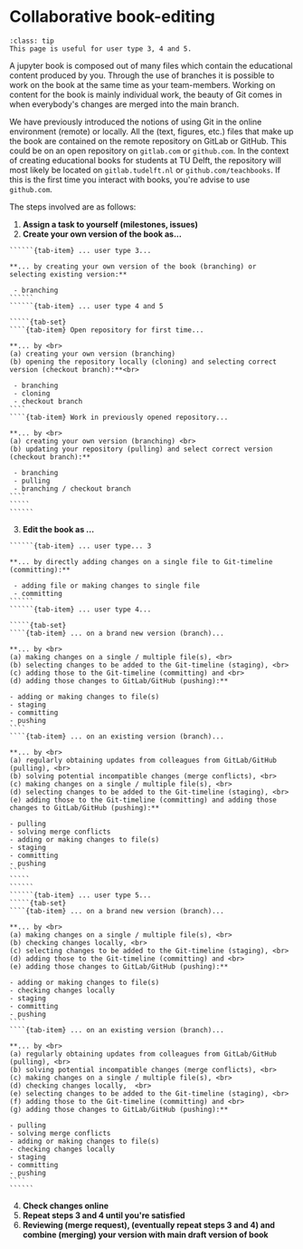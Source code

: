 # Collaborative book-editing

```{admonition} User types
:class: tip
This page is useful for user type 3, 4 and 5.
```

A jupyter book is composed out of many files which contain the educational content produced by you. Through the use of branches it is possible to work on the book at the same time as your team-members. Working on content for the book is mainly individual work, the beauty of Git comes in when everybody's changes are merged into the main branch.

We have previously introduced the notions of using Git in the online environment (remote) or locally. All the (text, figures, etc.) files that make up the book are contained on the remote repository on GitLab or GitHub. This could be on an open repository on `gitlab.com` or `github.com`. In the context of creating educational books for students at TU Delft, the repository will most likely be located on `gitlab.tudelft.nl` or `github.com/teachbooks`. If this is the first time you interact with books, you're advise to use `github.com`.

The steps involved are as follows:

 1. **Assign a task to yourself (milestones, issues)**
 2. **Create your own version of the book as...**
```````{tab-set}
``````{tab-item} ... user type 3...

**... by creating your own version of the book (branching) or selecting existing version:**

 - branching
``````
``````{tab-item} ... user type 4 and 5

`````{tab-set}
````{tab-item} Open repository for first time...

**... by <br>
(a) creating your own version (branching)
(b) opening the repository locally (cloning) and selecting correct version (checkout branch):**<br>

 - branching
 - cloning
 - checkout branch
````
````{tab-item} Work in previously opened repository...

**... by <br>
(a) creating your own version (branching) <br>
(b) updating your repository (pulling) and select correct version (checkout branch):**
 
 - branching
 - pulling
 - branching / checkout branch
````
`````
``````
```````
 3. **Edit the book as ...**

```````{tab-set}
``````{tab-item} ... user type... 3

**... by directly adding changes on a single file to Git-timeline (committing):**

 - adding file or making changes to single file
 - committing
``````
``````{tab-item} ... user type 4...

`````{tab-set}
````{tab-item} ... on a brand new version (branch)...

**... by <br>
(a) making changes on a single / multiple file(s), <br>
(b) selecting changes to be added to the Git-timeline (staging), <br>
(c) adding those to the Git-timeline (committing) and <br>
(d) adding those changes to GitLab/GitHub (pushing):**

- adding or making changes to file(s)
- staging
- committing
- pushing
````
````{tab-item} ... on an existing version (branch)...

**... by <br>
(a) regularly obtaining updates from colleagues from GitLab/GitHub (pulling), <br>
(b) solving potential incompatible changes (merge conflicts), <br>
(c) making changes on a single / multiple file(s), <br>
(d) selecting changes to be added to the Git-timeline (staging), <br>
(e) adding those to the Git-timeline (committing) and adding those changes to GitLab/GitHub (pushing):**

- pulling
- solving merge conflicts
- adding or making changes to file(s)
- staging
- committing
- pushing
````
`````
``````
``````{tab-item} ... user type 5...
`````{tab-set}
````{tab-item} ... on a brand new version (branch)...

**... by <br>
(a) making changes on a single / multiple file(s), <br>
(b) checking changes locally, <br>
(c) selecting changes to be added to the Git-timeline (staging), <br>
(d) adding those to the Git-timeline (committing) and <br>
(e) adding those changes to GitLab/GitHub (pushing):**

- adding or making changes to file(s)
- checking changes locally 
- staging
- committing
- pushing
````
````{tab-item} ... on an existing version (branch)...

**... by <br>
(a) regularly obtaining updates from colleagues from GitLab/GitHub (pulling), <br>
(b) solving potential incompatible changes (merge conflicts), <br>
(c) making changes on a single / multiple file(s), <br>
(d) checking changes locally,  <br>
(e) selecting changes to be added to the Git-timeline (staging), <br>
(f) adding those to the Git-timeline (committing) and <br>
(g) adding those changes to GitLab/GitHub (pushing):**

- pulling
- solving merge conflicts
- adding or making changes to file(s)
- checking changes locally 
- staging
- committing
- pushing
````
``````
```````
 4. **Check changes online**
 5. **Repeat steps 3 and 4 until you're satisfied**
 6. **Reviewing (merge request), (eventually repeat steps 3 and 4) and combine (merging) your version with main draft version of book**